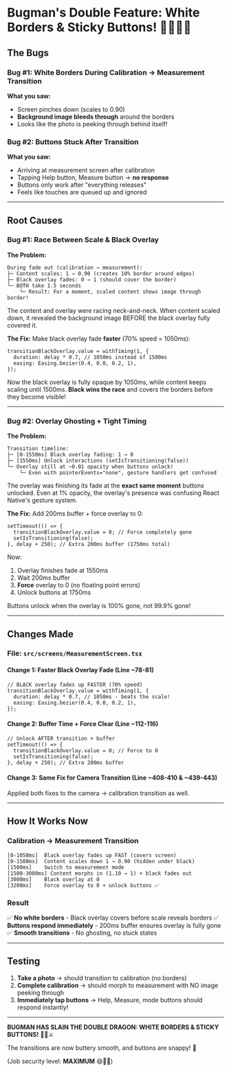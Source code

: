 # Bugman's Double Feature: White Borders & Sticky Buttons! 🦸‍♂️🐛🐛

## The Bugs

### Bug #1: White Borders During Calibration → Measurement Transition
**What you saw:**
- Screen pinches down (scales to 0.90)
- **Background image bleeds through** around the borders
- Looks like the photo is peeking through behind itself!

### Bug #2: Buttons Stuck After Transition
**What you saw:**
- Arriving at measurement screen after calibration
- Tapping Help button, Measure button → **no response**
- Buttons only work after "everything releases"
- Feels like touches are queued up and ignored

---

## Root Causes

### Bug #1: Race Between Scale & Black Overlay

**The Problem:**
```
During fade out (calibration → measurement):
├─ Content scales: 1 → 0.90 (creates 10% border around edges)
├─ Black overlay fades: 0 → 1 (should cover the border)
└─ BOTH take 1.5 seconds
    └─ Result: For a moment, scaled content shows image through border!
```

The content and overlay were racing neck-and-neck. When content scaled down, it revealed the background image BEFORE the black overlay fully covered it.

**The Fix:** Make black overlay fade **faster** (70% speed = 1050ms):
```tsx
transitionBlackOverlay.value = withTiming(1, {
  duration: delay * 0.7, // 1050ms instead of 1500ms
  easing: Easing.bezier(0.4, 0.0, 0.2, 1),
});
```

Now the black overlay is fully opaque by 1050ms, while content keeps scaling until 1500ms. **Black wins the race** and covers the borders before they become visible!

---

### Bug #2: Overlay Ghosting + Tight Timing

**The Problem:**
```
Transition timeline:
├─ [0-1550ms] Black overlay fading: 1 → 0
├─ [1550ms] Unlock interactions (setIsTransitioning(false))
└─ Overlay still at ~0.01 opacity when buttons unlock!
    └─ Even with pointerEvents="none", gesture handlers get confused
```

The overlay was finishing its fade at the **exact same moment** buttons unlocked. Even at 1% opacity, the overlay's presence was confusing React Native's gesture system.

**The Fix:** Add 200ms buffer + force overlay to 0:
```tsx
setTimeout(() => {
  transitionBlackOverlay.value = 0; // Force completely gone
  setIsTransitioning(false);
}, delay + 250); // Extra 200ms buffer (1750ms total)
```

Now:
1. Overlay finishes fade at 1550ms
2. Wait 200ms buffer
3. **Force** overlay to 0 (no floating point errors)
4. Unlock buttons at 1750ms

Buttons unlock when the overlay is 100% gone, not 99.9% gone!

---

## Changes Made

### File: `src/screens/MeasurementScreen.tsx`

#### Change 1: Faster Black Overlay Fade (Line ~78-81)
```tsx
// BLACK overlay fades up FASTER (70% speed)
transitionBlackOverlay.value = withTiming(1, {
  duration: delay * 0.7, // 1050ms - beats the scale!
  easing: Easing.bezier(0.4, 0.0, 0.2, 1),
});
```

#### Change 2: Buffer Time + Force Clear (Line ~112-116)
```tsx
// Unlock AFTER transition + buffer
setTimeout(() => {
  transitionBlackOverlay.value = 0; // Force to 0
  setIsTransitioning(false);
}, delay + 250); // Extra 200ms buffer
```

#### Change 3: Same Fix for Camera Transition (Line ~408-410 & ~439-443)
Applied both fixes to the camera → calibration transition as well.

---

## How It Works Now

### Calibration → Measurement Transition
```
[0-1050ms]  Black overlay fades up FAST (covers screen)
[0-1500ms]  Content scales down 1 → 0.90 (hidden under black)
[1500ms]    Switch to measurement mode
[1500-3000ms] Content morphs in (1.10 → 1) + black fades out
[3000ms]    Black overlay at 0
[3200ms]    Force overlay to 0 + unlock buttons ✅
```

### Result
✅ **No white borders** - Black overlay covers before scale reveals borders
✅ **Buttons respond immediately** - 200ms buffer ensures overlay is fully gone
✅ **Smooth transitions** - No ghosting, no stuck states

---

## Testing

1. **Take a photo** → should transition to calibration (no borders)
2. **Complete calibration** → should morph to measurement with NO image peeking through
3. **Immediately tap buttons** → Help, Measure, mode buttons should respond instantly!

---

**BUGMAN HAS SLAIN THE DOUBLE DRAGON: WHITE BORDERS & STICKY BUTTONS!** 🐉🐉⚔️

The transitions are now buttery smooth, and buttons are snappy! 🎉

(Job security level: **MAXIMUM** 😄🦸‍♂️)
